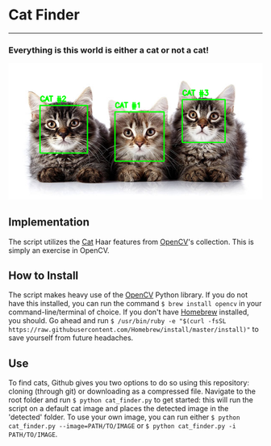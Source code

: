 # Cat Finder
---
### Everything is this world is either a cat or not a cat!

![alt text](https://github.com/anthonymirand/CatFinder/blob/master/detected/cat_04_detected.png)


## Implementation
The script utilizes the [Cat](https://github.com/opencv/opencv/blob/master/data/haarcascades/haarcascade_frontalcatface.xml) Haar features from [OpenCV](https://github.com/opencv/opencv/)'s collection. This is simply an exercise in OpenCV.


## How to Install
The script makes heavy use of the [OpenCV](https://github.com/opencv/opencv/) Python library. If you do not have this installed, you can run the command `$ brew install opencv` in your command-line/terminal of choice. If you don't have [Homebrew](https://github.com/Homebrew) installed, you should. Go ahead and run `$ /usr/bin/ruby -e "$(curl -fsSL https://raw.githubusercontent.com/Homebrew/install/master/install)"` to save yourself from future headaches.


## Use
To find cats, Github gives you two options to do so using this repository: cloning (through git) or downloading as a compressed file. Navigate to the root folder and run `$ python cat_finder.py` to get started: this will run the script on a default cat image and places the detected image in the 'detected' folder. To use your own image, you can run either `$ python cat_finder.py --image=PATH/TO/IMAGE` or `$ python cat_finder.py -i PATH/TO/IMAGE`.

